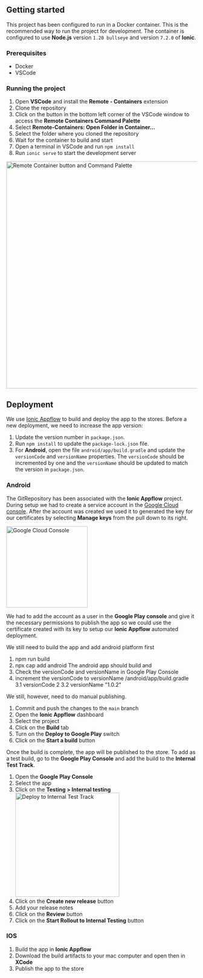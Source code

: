 ## Getting started

This project has been configured to run in a Docker container.
This is the recommended way to run the project for development.
The container is configured to use **Node.js** version `1.20 bullseye` and version `7.2.0` of **Ionic**.

### Prerequisites

- Docker
- VSCode

### Running the project

1. Open **VSCode** and install the **Remote - Containers** extension
2. Clone the repository
3. Click on the button in the bottom left corner of the VSCode window to access the **Remote Containers Command Palette**
4. Select **Remote-Containers: Open Folder in Container...**
5. Select the folder where you cloned the repository
6. Wait for the container to build and start
7. Open a terminal in VSCode and run `npm install`
8. Run `ionic serve` to start the development server

<img src="https://github.com/praxis-isncsci/ionic-app/assets/1294355/1461c6db-9361-4607-9d79-7d04ca3595f5" alt="Remote Container button and Command Palette" width="600"/>

## Deployment

We use [Ionic Appflow](https://dashboard.ionicframework.com/) to build and deploy the app to the stores.
Before a new deployment, we need to increase the app version:

1. Update the version number in `package.json`.
2. Run `npm install` to update the `package-lock.json` file.
3. For **Android**, open the file `android/app/build.gradle` and update the `versionCode` and `versionName` properties.
   The `versionCode` should be incremented by one and the `versionName` should be updated to match the version in `package.json`.

### Android

The GitRepository has been associated with the **Ionic Appflow** project.
During setup we had to create a service account in the [Google Cloud console](https://console.cloud.google.com/iam-admin/serviceaccounts).
After the account was created we used it to generated the key for our certificates by selecting **Manage keys** from the pull down to its right.

<img src="https://github.com/praxis-isncsci/ionic-app/assets/1294355/c37f4222-28fd-4c44-add8-e436f0ae4b60" alt="Google Cloud Console" width="215"/>

We had to add the account as a user in the **Google Play console** and give it the necessary permissions to publish the app so we could use the certificate created with its key to setup our **Ionic Appflow** automated deployment.

We still need to build the app and add android platform first
1. npm run build
2. npx cap add android
The android app should build and 
3. Check the versionCode and versionName in Google Play Console
3. increment the versionCode to versionName /android/app/build.gradle         
   3.1 versionCode 2
   3.2 versionName "1.0.2"

We still, however, need to do manual publishing.
1. Commit and push the changes to the `main` branch
2. Open the **Ionic Appflow** dashboard
3. Select the project
4. Click on the **Build** tab
5. Turn on the **Deploy to Google Play** switch
6. Click on the **Start a build** button

Once the build is complete, the app will be published to the store.
To add as a test build, go to the **Google Play Console** and add the build to the **Internal Test Track**.

1. Open the **Google Play Console**
2. Select the app
3. Click on the **Testing > Internal testing**
   <img width="275" src="https://github.com/orgs/praxis-isncsci/projects/1/assets/1294355/0689a6e2-b4cd-4a09-bf39-6c1ee3f67b42" alt="Deploy to Internal Test Track" />
4. Click on the **Create new release** button
5. Add your release notes
6. Click on the **Review** button
7. Click on the **Start Rollout to Internal Testing** button

### IOS

1. Build the app in **Ionic Appflow**
2. Download the build artifacts to your mac computer and open then in **XCode**
3. Publish the app to the store
